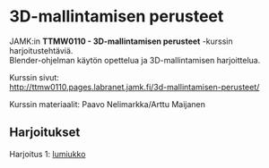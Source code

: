 # 3D-mallintamisen perusteet

JAMK:in **TTMW0110 - 3D-mallintamisen perusteet** -kurssin harjoitustehtäviä.  
Blender-ohjelman käytön opettelua ja 3D-mallintamisen harjoittelua.

Kurssin sivut:  
http://ttmw0110.pages.labranet.jamk.fi/3d-mallintamisen-perusteet/  

Kurssin materiaalit: Paavo Nelimarkka/Arttu Maijanen

## Harjoitukset
Harjoitus 1: [lumiukko](../master/Harjoitus%201)  
